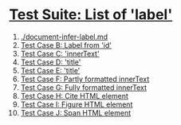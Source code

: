 # [Test Suite: List of 'label'](#test-suite-list-of-label)

1.  [./document-infer-label.md][1]
2.  [Test Case B: Label from 'id'][2]
3.  [Test Case C: 'innerText'][3]
4.  [Test Case D: 'title'][4]
5.  [Test Case E: 'title'][5]
6.  [Test Case F: Partly formatted innerText][6]
7.  [Test Case G: Fully formatted innerText][7]
8.  [Test Case H: Cite HTML element][8]
9.  [Test Case I: Figure HTML element][9]
10. [Test Case J: Span HTML element][10]

[1]: ./document-infer-label.md "./document-infer-label.md"

[2]: ./document-infer-label.md#label-test-Case-B:-Label-from-'id' "Test Case B: Label from 'id'"

[3]: ./document-infer-label.md#label-no-title-but-text "Test Case C: 'innerText'"

[4]: ./document-infer-label.md#label-title-but-no-text "Test Case D: 'title'"

[5]: ./document-infer-label.md#label-title-and-text "Test Case E: 'title'"

[6]: ./document-infer-label.md#label-partly-formatted-text "Test Case F: Partly formatted innerText"

[7]: ./document-infer-label.md#label-fully-formatted-text "Test Case G: Fully formatted innerText"

[8]: ./document-infer-label.md#label-cite-element "Test Case H: Cite HTML element"

[9]: ./document-infer-label.md#label-figure-element "Test Case I: Figure HTML element"

[10]: ./document-infer-label.md#label-span-element "Test Case J: Span HTML element"
